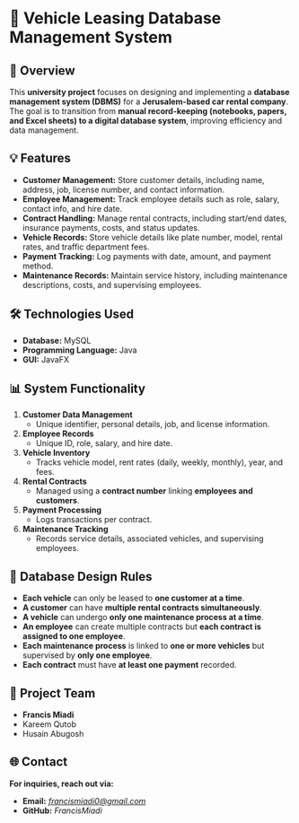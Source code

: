# 🚗 Vehicle Leasing Database Management System  

## 📌 Overview  
This **university project** focuses on designing and implementing a **database management system (DBMS)** for a **Jerusalem-based car rental company**. The goal is to transition from **manual record-keeping (notebooks, papers, and Excel sheets) to a digital database system**, improving efficiency and data management.  

## 💡 Features  
- **Customer Management:** Store customer details, including name, address, job, license number, and contact information.  
- **Employee Management:** Track employee details such as role, salary, contact info, and hire date.  
- **Contract Handling:** Manage rental contracts, including start/end dates, insurance payments, costs, and status updates.  
- **Vehicle Records:** Store vehicle details like plate number, model, rental rates, and traffic department fees.  
- **Payment Tracking:** Log payments with date, amount, and payment method.  
- **Maintenance Records:** Maintain service history, including maintenance descriptions, costs, and supervising employees.  

## 🛠️ Technologies Used  
- **Database:** MySQL  
- **Programming Language:** Java
- **GUI:** JavaFX 

## 📊 System Functionality  
1. **Customer Data Management**  
   - Unique identifier, personal details, job, and license information.  
2. **Employee Records**  
   - Unique ID, role, salary, and hire date.  
3. **Vehicle Inventory**  
   - Tracks vehicle model, rent rates (daily, weekly, monthly), year, and fees.  
4. **Rental Contracts**  
   - Managed using a **contract number** linking **employees and customers**.  
5. **Payment Processing**  
   - Logs transactions per contract.  
6. **Maintenance Tracking**  
   - Records service details, associated vehicles, and supervising employees.
     
## 📝 Database Design Rules  
- **Each vehicle** can only be leased to **one customer at a time**.  
- **A customer** can have **multiple rental contracts simultaneously**.  
- **A vehicle** can undergo **only one maintenance process at a time**.  
- **An employee** can create multiple contracts but **each contract is assigned to one employee**.  
- **Each maintenance process** is linked to **one or more vehicles** but supervised by **only one employee**.  
- **Each contract** must have **at least one payment** recorded.    

## 🤝 Project Team  
- **Francis Miadi** 
- Kareem Qutob 
- Husain Abugosh

## 🌐 Contact  
**For inquiries, reach out via:**  
- **Email:** *francismiadi0@gmail.com*  
- **GitHub:** *FrancisMiadi*  
  


